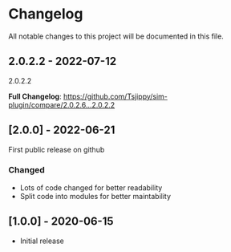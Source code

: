 # Changelog

All notable changes to this project will be documented in this file.

## 2.0.2.2 - 2022-07-12

2.0.2.2

**Full Changelog**: https://github.com/Tsjippy/sim-plugin/compare/2.0.2.6...2.0.2.2

## [2.0.0] - 2022-06-21

First public release on github

### Changed

- Lots of code changed for better readability
- Split code into modules for better maintability

## [1.0.0] - 2020-06-15

- Initial release
